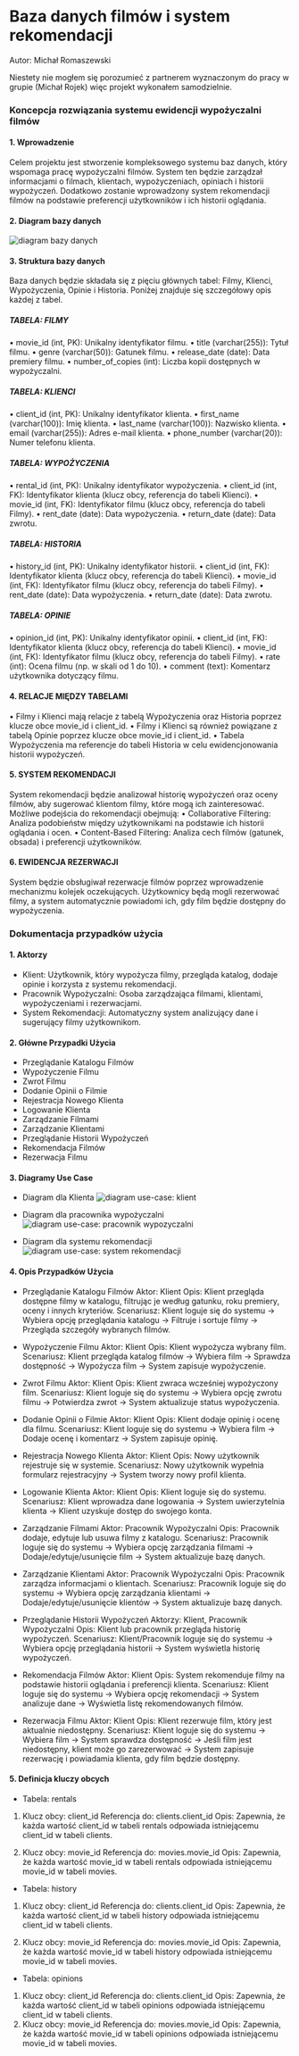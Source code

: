 # Baza danych filmów i system rekomendacji
Autor: Michał Romaszewski

Niestety nie mogłem się porozumieć z partnerem wyznaczonym do pracy w grupie (Michał Rojek) więc projekt wykonałem samodzielnie.

### Koncepcja rozwiązania systemu ewidencji wypożyczalni filmów

#### 1. Wprowadzenie
Celem projektu jest stworzenie kompleksowego systemu baz danych, który wspomaga pracę wypożyczalni filmów. System ten będzie zarządzał informacjami o filmach, klientach, wypożyczeniach, opiniach i historii wypożyczeń. Dodatkowo zostanie wprowadzony system rekomendacji filmów na podstawie preferencji użytkowników i ich historii oglądania.

#### 2. Diagram bazy danych
![diagram bazy danych](images/db-diagram.png)

#### 3. Struktura bazy danych
Baza danych będzie składała się z pięciu głównych tabel: Filmy, Klienci, Wypożyczenia, Opinie i Historia. 
Poniżej znajduje się szczegółowy opis każdej z tabel.

##### TABELA: FILMY
•	movie_id (int, PK): Unikalny identyfikator filmu.
•	title (varchar(255)): Tytuł filmu.
•	genre (varchar(50)): Gatunek filmu.
•	release_date (date): Data premiery filmu.
•	number_of_copies (int): Liczba kopii dostępnych w wypożyczalni.

##### TABELA: KLIENCI
•	client_id (int, PK): Unikalny identyfikator klienta.
•	first_name (varchar(100)): Imię klienta.
•	last_name (varchar(100)): Nazwisko klienta.
•	email (varchar(255)): Adres e-mail klienta.
•	phone_number (varchar(20)): Numer telefonu klienta.

##### TABELA: WYPOŻYCZENIA
•	rental_id (int, PK): Unikalny identyfikator wypożyczenia.
•	client_id (int, FK): Identyfikator klienta (klucz obcy, referencja do tabeli Klienci).
•	movie_id (int, FK): Identyfikator filmu (klucz obcy, referencja do tabeli Filmy).
•	rent_date (date): Data wypożyczenia.
•	return_date (date): Data zwrotu.

##### TABELA: HISTORIA
•	history_id (int, PK): Unikalny identyfikator historii.
•	client_id (int, FK): Identyfikator klienta (klucz obcy, referencja do tabeli Klienci).
•	movie_id (int, FK): Identyfikator filmu (klucz obcy, referencja do tabeli Filmy).
•	rent_date (date): Data wypożyczenia.
•	return_date (date): Data zwrotu.

##### TABELA: OPINIE
•	opinion_id (int, PK): Unikalny identyfikator opinii.
•	client_id (int, FK): Identyfikator klienta (klucz obcy, referencja do tabeli Klienci).
•	movie_id (int, FK): Identyfikator filmu (klucz obcy, referencja do tabeli Filmy).
•	rate (int): Ocena filmu (np. w skali od 1 do 10).
•	comment (text): Komentarz użytkownika dotyczący filmu.

#### 4. RELACJE MIĘDZY TABELAMI
•	Filmy i Klienci mają relacje z tabelą Wypożyczenia oraz Historia poprzez klucze obce movie_id i client_id.
•	Filmy i Klienci są również powiązane z tabelą Opinie poprzez klucze obce movie_id i client_id.
•	Tabela Wypożyczenia ma referencje do tabeli Historia w celu ewidencjonowania historii wypożyczeń.

#### 5. SYSTEM REKOMENDACJI
System rekomendacji będzie analizował historię wypożyczeń oraz oceny filmów, aby sugerować klientom filmy, które mogą ich zainteresować. Możliwe podejścia do rekomendacji obejmują:
•	Collaborative Filtering: Analiza podobieństw między użytkownikami na podstawie ich historii oglądania i ocen.
•	Content-Based Filtering: Analiza cech filmów (gatunek, obsada) i preferencji użytkowników.

#### 6. EWIDENCJA REZERWACJI
System będzie obsługiwał rezerwacje filmów poprzez wprowadzenie mechanizmu kolejek oczekujących. Użytkownicy będą mogli rezerwować filmy, a system automatycznie powiadomi ich, gdy film będzie dostępny do wypożyczenia.

### Dokumentacja przypadków użycia
#### 1. Aktorzy
- Klient: Użytkownik, który wypożycza filmy, przegląda katalog, dodaje opinie i korzysta z systemu rekomendacji.
- Pracownik Wypożyczalni: Osoba zarządzająca filmami, klientami, wypożyczeniami i rezerwacjami.
- System Rekomendacji: Automatyczny system analizujący dane i sugerujący filmy użytkownikom.

#### 2. Główne Przypadki Użycia
- Przeglądanie Katalogu Filmów
- Wypożyczenie Filmu
- Zwrot Filmu
- Dodanie Opinii o Filmie
- Rejestracja Nowego Klienta
- Logowanie Klienta
- Zarządzanie Filmami
- Zarządzanie Klientami
- Przeglądanie Historii Wypożyczeń
- Rekomendacja Filmów
- Rezerwacja Filmu

#### 3. Diagramy Use Case
- Diagram dla Klienta
![diagram use-case: klient](images/use-case/klient.png)

- Diagram dla pracownika wypożyczalni
![diagram use-case: pracownik wypozyczalni](images/use-case/pracownik-wypozyczalni.png)

- Diagram dla systemu rekomendacji
![diagram use-case: system rekomendacji](images/use-case/system-rekomendacji.png)

#### 4. Opis Przypadków Użycia
- Przeglądanie Katalogu Filmów
Aktor: Klient
Opis: Klient przegląda dostępne filmy w katalogu, filtrując je według gatunku, roku premiery, oceny i innych kryteriów.
Scenariusz: Klient loguje się do systemu -> Wybiera opcję przeglądania katalogu -> Filtruje i sortuje filmy -> Przegląda szczegóły wybranych filmów.

- Wypożyczenie Filmu
Aktor: Klient
Opis: Klient wypożycza wybrany film.
Scenariusz: Klient przegląda katalog filmów -> Wybiera film -> Sprawdza dostępność -> Wypożycza film -> System zapisuje wypożyczenie.

- Zwrot Filmu
Aktor: Klient
Opis: Klient zwraca wcześniej wypożyczony film.
Scenariusz: Klient loguje się do systemu -> Wybiera opcję zwrotu filmu -> Potwierdza zwrot -> System aktualizuje status wypożyczenia.

- Dodanie Opinii o Filmie
Aktor: Klient
Opis: Klient dodaje opinię i ocenę dla filmu.
Scenariusz: Klient loguje się do systemu -> Wybiera film -> Dodaje ocenę i komentarz -> System zapisuje opinię.

- Rejestracja Nowego Klienta
Aktor: Klient
Opis: Nowy użytkownik rejestruje się w systemie.
Scenariusz: Nowy użytkownik wypełnia formularz rejestracyjny -> System tworzy nowy profil klienta.

- Logowanie Klienta
Aktor: Klient
Opis: Klient loguje się do systemu.
Scenariusz: Klient wprowadza dane logowania -> System uwierzytelnia klienta -> Klient uzyskuje dostęp do swojego konta.

- Zarządzanie Filmami
Aktor: Pracownik Wypożyczalni
Opis: Pracownik dodaje, edytuje lub usuwa filmy z katalogu.
Scenariusz: Pracownik loguje się do systemu -> Wybiera opcję zarządzania filmami -> Dodaje/edytuje/usunięcie film -> System aktualizuje bazę danych.

- Zarządzanie Klientami
Aktor: Pracownik Wypożyczalni
Opis: Pracownik zarządza informacjami o klientach.
Scenariusz: Pracownik loguje się do systemu -> Wybiera opcję zarządzania klientami -> Dodaje/edytuje/usunięcie klientów -> System aktualizuje bazę danych.

- Przeglądanie Historii Wypożyczeń
Aktorzy: Klient, Pracownik Wypożyczalni
Opis: Klient lub pracownik przegląda historię wypożyczeń.
Scenariusz: Klient/Pracownik loguje się do systemu -> Wybiera opcję przeglądania historii -> System wyświetla historię wypożyczeń.

- Rekomendacja Filmów
Aktor: Klient
Opis: System rekomenduje filmy na podstawie historii oglądania i preferencji klienta.
Scenariusz: Klient loguje się do systemu -> Wybiera opcję rekomendacji -> System analizuje dane -> Wyświetla listę rekomendowanych filmów.

- Rezerwacja Filmu
Aktor: Klient
Opis: Klient rezerwuje film, który jest aktualnie niedostępny.
Scenariusz: Klient loguje się do systemu -> Wybiera film -> System sprawdza dostępność -> Jeśli film jest niedostępny, klient może go zarezerwować -> System zapisuje rezerwację i powiadamia klienta, gdy film będzie dostępny.

#### 5. Definicja kluczy obcych

- Tabela: rentals
1. Klucz obcy: client_id
Referencja do: clients.client_id
Opis: Zapewnia, że każda wartość client_id w tabeli rentals odpowiada istniejącemu client_id w tabeli clients.

2. Klucz obcy: movie_id
Referencja do: movies.movie_id
Opis: Zapewnia, że każda wartość movie_id w tabeli rentals odpowiada istniejącemu movie_id w tabeli movies.

- Tabela: history
1. Klucz obcy: client_id
Referencja do: clients.client_id
Opis: Zapewnia, że każda wartość client_id w tabeli history odpowiada istniejącemu client_id w tabeli clients.

2. Klucz obcy: movie_id
Referencja do: movies.movie_id
Opis: Zapewnia, że każda wartość movie_id w tabeli history odpowiada istniejącemu movie_id w tabeli movies.

- Tabela: opinions
1. Klucz obcy: client_id
Referencja do: clients.client_id
Opis: Zapewnia, że każda wartość client_id w tabeli opinions odpowiada istniejącemu client_id w tabeli clients.
2. Klucz obcy: movie_id
Referencja do: movies.movie_id
Opis: Zapewnia, że każda wartość movie_id w tabeli opinions odpowiada istniejącemu movie_id w tabeli movies.
